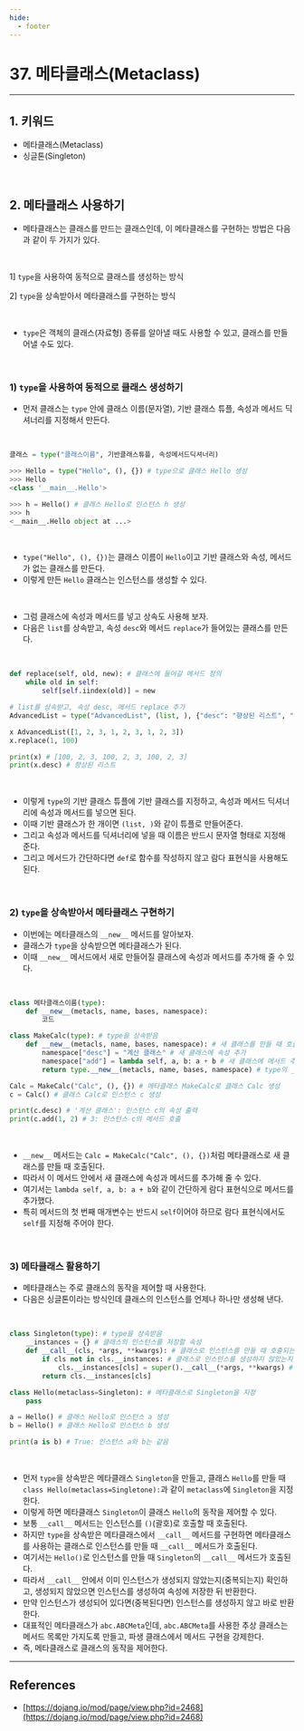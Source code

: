 ```yaml
---
hide:
  - footer
---
```


# 37. 메타클래스(Metaclass)

---

## 1. 키워드

- 메타클래스(Metaclass)
- 싱글톤(Singleton)

<br/>

## 2. 메타클래스 사용하기

- 메타클래스는 클래스를 만드는 클래스인데, 이 메타클래스를 구현하는 방법은 다음과 같이 두 가지가 있다.

<br/>

1] `type`을 사용하여 동적으로 클래스를 생성하는 방식

2] `type`을 상속받아서 메타클래스를 구현하는 방식

<br/>

- `type`은 객체의 클래스(자료형) 종류를 알아낼 때도 사용할 수 있고, 클래스를 만들어낼 수도 있다.

<br/>

### 1) `type`을 사용하여 동적으로 클래스 생성하기

- 먼저 클래스는 `type` 안에 클래스 이름(문자열), 기반 클래스 튜플, 속성과 메서드 딕셔너리를 지정해서 만든다.

<br/>

```python
클래스 = type("클래스이름", 기반클래스튜플, 속성메서드딕셔너리)
```

```python
>>> Hello = type("Hello", (), {}) # type으로 클래스 Hello 생성
>>> Hello
<class '__main__.Hello'>

>>> h = Hello() # 클래스 Hello로 인스턴스 h 생성
>>> h
<__main__.Hello object at ...>
```

<br/>

- `type("Hello", (), {})`는 클래스 이름이 `Hello`이고 기반 클래스와 속성, 메서드가 없는 클래스를 만든다.
- 이렇게 만든 `Hello` 클래스는 인스턴스를 생성할 수 있다.

<br/>

- 그럼 클래스에 속성과 메서드를 넣고 상속도 사용해 보자.
- 다음은 `list`를 상속받고, 속성 `desc`와 메서드 `replace`가 들어있는 클래스를 만든다.

<br/>

```python
def replace(self, old, new): # 클래스에 들어갈 메서드 정의
    while old in self:
        self[self.iindex(old)] = new

# list를 상속받고, 속성 desc, 메서드 replace 추가
AdvancedList = type("AdvancedList", (list, ), {"desc": "향상된 리스트", "replace": replace})

x AdvancedList([1, 2, 3, 1, 2, 3, 1, 2, 3])
x.replace(1, 100)

print(x) # [100, 2, 3, 100, 2, 3, 100, 2, 3]
print(x.desc) # 향상된 리스트
```

<br/>

- 이렇게 `type`의 기반 클래스 튜플에 기반 클래스를 지정하고, 속성과 메서드 딕셔너리에 속성과 메서드를 넣으면 된다.
- 이때 기반 클래스가 한 개이면 `(list, )`와 같이 튜플로 만들어준다.
- 그리고 속성과 메서드를 딕셔너리에 넣을 때 이름은 반드시 문자열 형태로 지정해 준다.
- 그리고 메서드가 간단하다면 `def`로 함수를 작성하지 않고 람다 표현식을 사용해도 된다.

<br/>

### 2) `type`을 상속받아서 메타클래스 구현하기

- 이번에는 메타클래스의 `__new__` 메서드를 알아보자.
- 클래스가 `type`을 상속받으면 메타클래스가 된다.
- 이때 `__new__` 메서드에서 새로 만들어질 클래스에 속성과 메서드를 추가해 줄 수 있다.

<br/>

```python
class 메타클래스이름(type):
    def __new__(metacls, name, bases, namespace):
        코드
```

```python
class MakeCalc(type): # type을 상속받음
    def __new__(metacls, name, bases, namespace): # 새 클래스를 만들 때 호출되는 메서드
        namespace["desc"] = "계산 클래스" # 새 클래스에 속성 추가
        namespace["add"] = lambda self, a, b: a + b # 새 클래스에 메서드 추가
        return type.__new__(metacls, name, bases, namespace) # type의 __new__ 호출

Calc = MakeCalc("Calc", (), {}) # 메타클래스 MakeCalc로 클래스 Calc 생성
c = Calc() # 클래스 Calc로 인스턴스 c 생성

print(c.desc) # '계산 클래스': 인스턴스 c의 속성 출력
print(c.add(1, 2) # 3: 인스턴스 c의 메서드 호출
```

<br/>

- `__new__` 메서드는 `Calc = MakeCalc("Calc", (), {})`처럼 메타클래스로 새 클래스를 만들 때 호출된다.
- 따라서 이 메서드 안에서 새 클래스에 속성과 메서드를 추가해 줄 수 있다.
- 여기서는 `lambda self, a, b: a + b`와 같이 간단하게 람다 표현식으로 메서드를 추가했다.
- 특히 메서드의 첫 번째 매개변수는 반드시 `self`이어야 하므로 람다 표현식에서도 `self`를 지정해 주어야 한다.

<br/>

### 3) 메타클래스 활용하기

- 메타클래스는 주로 클래스의 동작을 제어할 때 사용한다.
- 다음은 싱글톤이라는 방식인데 클래스의 인스턴스를 언제나 하나만 생성해 낸다.

<br/>

```python
class Singleton(type): # type을 상속받음
    __instances = {} # 클래스의 인스턴스를 저장할 속성
    def __call__(cls, *args, **kwargs): # 클래스로 인스턴스를 만들 때 호출되는 메서드
        if cls not in cls.__instances: # 클래스로 인스턴스를 생성하지 않았는지 확인
            cls.__instances[cls] = super().__call__(*args, **kwargs) # 생성하지 않았으면 인스턴스를 생성하여 속성에 저장
        return cls.__instances[cls]

class Hello(metaclass=Singleton): # 메타클래스로 Singleton을 지정
    pass

a = Hello() # 클래스 Hello로 인스턴스 a 생성
b = Hello() # 클래스 Hello로 인스턴스 b 생성

print(a is b) # True: 인스턴스 a와 b는 같음
```

<br/>

- 먼저 `type`을 상속받은 메타클래스 `Singleton`을 만들고, 클래스 `Hello`를 만들 때 `class Hello(metaclass=Singletone):`과 같이 `metaclass`에 `Singleton`을 지정한다.
- 이렇게 하면 메타클래스 `Singleton`이 클래스 `Hello`의 동작을 제어할 수 있다.
- 보통 `__call__` 메서드는 인스턴스를 `()`(괄호)로 호출할 때 호출된다.
- 하지만 `type`을 상속받은 메타클래스에서 `__call__` 메서드를 구현하면 메타클래스를 사용하는 클래스로 인스턴스를 만들 때 `__call__` 메서드가 호출된다.
- 여기서는 `Hello()`로 인스턴스를 만들 때 `Singleton`의 `__call__` 메서드가 호출된다.
- 따라서 `__call__` 안에서 이미 인스턴스가 생성되지 않았는지(중복되는지) 확인하고, 생성되지 않았으면 인스턴스를 생성하여 속성에 저장한 뒤 반환한다.
- 만약 인스턴스가 생성되어 있다면(중복된다면) 인스턴스를 생성하지 않고 바로 반환한다.
- 대표적인 메타클래스가 `abc.ABCMeta`인데, `abc.ABCMeta`를 사용한 추상 클래스는 메서드 목록만 가지도록 만들고, 파생 클래스에서 메서드 구현을 강제한다.
- 즉, 메타클래스로 클래스의 동작을 제어한다.

---

## References

- [https://dojang.io/mod/page/view.php?id=2468](https://dojang.io/mod/page/view.php?id=2468)
